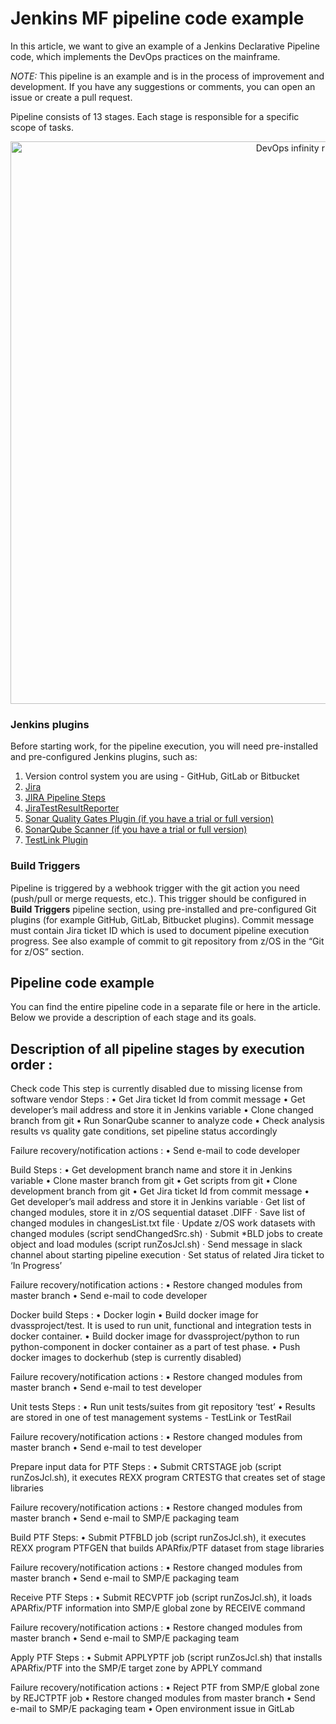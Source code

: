 
# Jenkins MF pipeline code example

In this article, we want to give an example of a Jenkins Declarative Pipeline code, which implements the DevOps practices on the mainframe.

*NOTE:* This pipeline is an example and is in the process of improvement and development. If you have any suggestions or comments, you can open an issue or create a pull request.

Pipeline consists of 13 stages. Each stage is responsible for a specific scope of tasks.
<p align="center">
<img src="https://github.com/IBA-mainframe-dev/Global-Repository-for-Mainframe-Developers/blob/master/zOS%20System%20operating/images/mfarticleimages/Pipeline%20stages.png" width="900" alt="DevOps infinity ring">
</p>

### Jenkins plugins
Before starting work, for the pipeline execution, you will need pre-installed and pre-configured Jenkins plugins, such as:
1. Version control system you are using - GitHub, GitLab or Bitbucket
2. [Jira](https://plugins.jenkins.io/jira/)
3. [JIRA Pipeline Steps](https://plugins.jenkins.io/jira-steps/)
4. [JiraTestResultReporter](https://plugins.jenkins.io/JiraTestResultReporter/)
5. [Sonar Quality Gates Plugin (if you have a trial or full version)](https://plugins.jenkins.io/sonar-quality-gates/)
6. [SonarQube Scanner (if you have a trial or full version)](https://plugins.jenkins.io/sonar/)
7. [TestLink Plugin](https://plugins.jenkins.io/testlink/)

### Build Triggers
Pipeline is triggered by a webhook trigger with the git action you need (push/pull or merge requests, etc.). This trigger should be configured in **Build Triggers** pipeline section, using pre-installed and pre-configured Git plugins (for example GitHub, GitLab, Bitbucket plugins).
Commit message must contain Jira ticket ID which is used to document pipeline execution progress. See also example of commit to git repository from z/OS in the “Git for z/OS” section.

## Pipeline code example
You can find the entire pipeline code in a separate file or here in the article. Below we provide a description of each stage and its goals.

## Description of all pipeline stages by execution order :

Check code
This step is currently disabled due to missing license from software vendor
Steps :
•	Get Jira ticket Id from commit message
•	Get developer’s mail address and store it in Jenkins variable
•	Clone changed branch from git
•	Run SonarQube scanner to analyze code
•	Check analysis results vs quality gate conditions, set pipeline status accordingly

Failure recovery/notification actions :
•	Send e-mail to code developer


Build
Steps :
•	Get development branch name and store it in Jenkins variable
•	Clone master branch from git
•	Get scripts from git
•	Clone development branch from git
•	Get Jira ticket Id from commit message
•	Get developer’s mail address and store it in Jenkins variable
·	Get list of changed modules, store it in z/OS sequential dataset <project HLQ>.DIFF 
·	Save list of changed modules in changesList.txt file
·	Update z/OS work datasets with changed modules (script sendChangedSrc.sh)
·	Submit *BLD jobs to create object and load modules (script runZosJcl.sh)
·	Send message in slack channel about starting pipeline execution
·	Set status of related Jira ticket to ‘In Progress’

Failure recovery/notification actions :
•	Restore changed modules from master branch
•	Send e-mail to code developer

Docker build
Steps :
•		Docker login
•	Build docker image for dvassproject/test. It is used to run unit, functional and integration tests in docker container.
•	Build docker image for dvassproject/python to run python-component in docker container as a part of test phase.
•	Push docker images to dockerhub (step is currently disabled)

Failure recovery/notification actions :
•	Restore changed modules from master branch
•	Send e-mail to test developer

Unit tests
Steps :
•	Run unit tests/suites from git repository ‘test’
•	Results are stored in one of test management systems - TestLink or TestRail

Failure recovery/notification actions :
•	Restore changed modules from master branch
•	Send e-mail to test developer

Prepare input data for PTF
Steps :
•	Submit CRTSTAGE job (script runZosJcl.sh), it executes  REXX program CRTESTG that creates set of stage libraries

Failure recovery/notification actions :
•	Restore changed modules from master branch
•	Send e-mail to SMP/E packaging team

Build PTF
Steps:
•		Submit PTFBLD job (script runZosJcl.sh), it executes REXX program PTFGEN that builds APARfix/PTF dataset from stage libraries

Failure recovery/notification actions :
•	Restore changed modules from master branch
•	Send e-mail to SMP/E packaging team

Receive PTF
Steps :
•		Submit RECVPTF job (script runZosJcl.sh), it loads APARfix/PTF information into SMP/E global zone by RECEIVE command

Failure recovery/notification actions :
•	Restore changed modules from master branch
•	Send e-mail to SMP/E packaging team



Apply PTF
Steps :
•	Submit APPLYPTF job (script runZosJcl.sh) that installs APARfix/PTF into the SMP/E target zone by APPLY command

Failure recovery/notification actions :
•	Reject PTF from SMP/E global zone by REJCTPTF job 
•	Restore changed modules from master branch
•	Send e-mail to SMP/E packaging team
•	Open environment issue in GitLab
